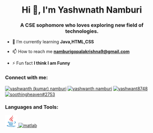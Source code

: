 <h1 align="center">Hi 👋, I'm Yashwnath Namburi</h1>
<h3 align="center">A CSE sophomore who loves exploring new field of technologies.</h3>

- 🌱 I’m currently learning **Java,HTML,CSS**

- 📫 How to reach me **namburigopalakrishna9@gmail.com**

- ⚡ Fun fact **I think I am Funny**

<h3 align="left">Connect with me:</h3>
<p align="left">
<a href="https://linkedin.com/in/yashwanth (kumar) namburi" target="blank"><img align="center" src="https://raw.githubusercontent.com/rahuldkjain/github-profile-readme-generator/master/src/images/icons/Social/linked-in-alt.svg" alt="yashwanth (kumar) namburi" height="30" width="40" /></a>
<a href="https://fb.com/yashwanth namburi" target="blank"><img align="center" src="https://raw.githubusercontent.com/rahuldkjain/github-profile-readme-generator/master/src/images/icons/Social/facebook.svg" alt="yashwanth namburi" height="30" width="40" /></a>
<a href="https://instagram.com/yashwant8748" target="blank"><img align="center" src="https://raw.githubusercontent.com/rahuldkjain/github-profile-readme-generator/master/src/images/icons/Social/instagram.svg" alt="yashwant8748" height="30" width="40" /></a>
<a href="https://discord.gg/soothingheaven#2753" target="blank"><img align="center" src="https://raw.githubusercontent.com/rahuldkjain/github-profile-readme-generator/master/src/images/icons/Social/discord.svg" alt="soothingheaven#2753" height="30" width="40" /></a>
</p>

<h3 align="left">Languages and Tools:</h3>
<p align="left"> <a href="https://www.java.com" target="_blank" rel="noreferrer"> <img src="https://raw.githubusercontent.com/devicons/devicon/master/icons/java/java-original.svg" alt="java" width="40" height="40"/> </a> <a href="https://www.mathworks.com/" target="_blank" rel="noreferrer"> <img src="https://upload.wikimedia.org/wikipedia/commons/2/21/Matlab_Logo.png" alt="matlab" width="40" height="40"/> </a> </p>
